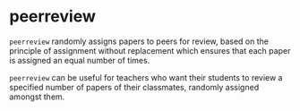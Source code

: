 # peerreview

`peerreview` randomly assigns papers to peers for review, based on the principle of assignment without replacement which ensures that each paper is assigned an equal number of times. 

`peerreview` can be useful for teachers who want their students to review a specified number of papers of their classmates, randomly assigned amongst them.
